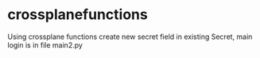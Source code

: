# crossplanefunctions

Using crossplane functions create new secret field in existing Secret, main login is in file main2.py

